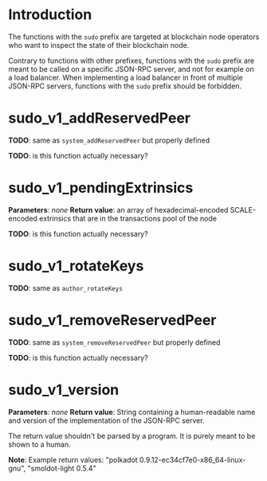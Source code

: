 # Introduction

The functions with the `sudo` prefix are targeted at blockchain node operators who want to inspect the state of their blockchain node.

Contrary to functions with other prefixes, functions with the `sudo` prefix are meant to be called on a specific JSON-RPC server, and not for example on a load balancer. When implementing a load balancer in front of multiple JSON-RPC servers, functions with the `sudo` prefix should be forbidden.

# sudo_v1_addReservedPeer

**TODO**: same as `system_addReservedPeer` but properly defined

**TODO**: is this function actually necessary?

# sudo_v1_pendingExtrinsics

**Parameters**: *none*
**Return value**: an array of hexadecimal-encoded SCALE-encoded extrinsics that are in the transactions pool of the node

**TODO**: is this function actually necessary?

# sudo_v1_rotateKeys

**TODO**: same as `author_rotateKeys`

# sudo_v1_removeReservedPeer

**TODO**: same as `system_removeReservedPeer` but properly defined

**TODO**: is this function actually necessary?

# sudo_v1_version

**Parameters**: *none*
**Return value**: String containing a human-readable name and version of the implementation of the JSON-RPC server.

The return value shouldn't be parsed by a program. It is purely meant to be shown to a human.

**Note**: Example return values: "polkadot 0.9.12-ec34cf7e0-x86_64-linux-gnu", "smoldot-light 0.5.4"

